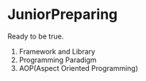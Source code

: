 # JuniorPreparing

Ready to be true.

1. Framework and Library
2. Programming Paradigm
3. AOP(Aspect Oriented Programming)